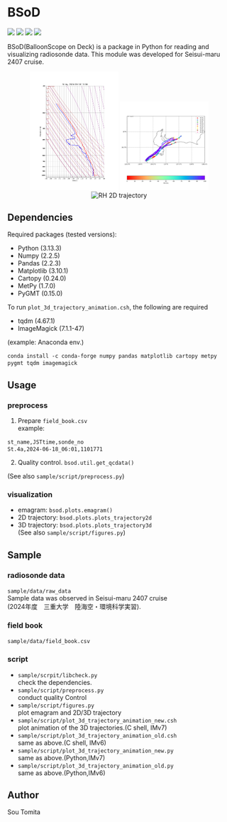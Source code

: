 # BSoD
<p>
<img src="https://img.shields.io/github/license/sotomita/bsod">
<img src="https://img.shields.io/github/languages/code-size/sotomita/bsod">
<img src="https://img.shields.io/github/downloads/sotomita/bsod/total">
<img src="https://img.shields.io/badge/-Python-gray.svg?logo=Python">
</p>
BSoD(BalloonScope on Deck) is a package in Python for reading and visualizing radiosonde data.  
This module was developed for Seisui-maru 2407 cruise.

<p align="center">
<img src="./fig/emagram.png" alt="emagram" width="200"/>
<img src="./fig/trj_2d_rh.png" alt="RH 2D trajectory" width="200"/><br>
<img src="./fig/trj_3d_animation_rh.gif" alt="RH 2D trajectory" width="400"/>
</p>

## Dependencies
Required packages (tested versions):
- Python (3.13.3)
- Numpy (2.2.5)
- Pandas (2.2.3)
- Matplotlib (3.10.1)
- Cartopy (0.24.0)
- MetPy (1.7.0)
- PyGMT (0.15.0)

To run ```plot_3d_trajectory_animation.csh```, the following are required
- tqdm (4.67.1)
- ImageMagick  (7.1.1-47)
  
(example: Anaconda env.)
```
conda install -c conda-forge numpy pandas matplotlib cartopy metpy pygmt tqdm imagemagick
```   
## Usage
### preprocess
1. Prepare ```field_book.csv```  
example:
```
st_name,JSTtime,sonde_no
St.4a,2024-06-18_06:01,1101771
```
2. Quality control.   ```bsod.util.get_qcdata()```  

(See also ```sample/script/preprocess.py```)
### visualization
- emagram: ```bsod.plots.emagram()```
- 2D trajectory: ```bsod.plots.plots_trajectory2d```
- 3D trajectory: ```bsod.plots.plots_trajectory3d```  
(See also ```sample/script/figures.py```)

## Sample
### radiosonde data  
```sample/data/raw_data```  
Sample data was observed in Seisui-maru 2407 cruise  
(2024年度　三重大学　陸海空・環境科学実習).  
### field book 
```sample/data/field_book.csv```   
### script
- ```sample/scrpit/libcheck.py```  
check the dependencies.    
- ```sample/script/preprocess.py```  
conduct quality Control
- ```sample/script/figures.py```  
plot emagram and 2D/3D trajectory
- ```sample/script/plot_3d_trajectory_animation_new.csh```  
plot animation of the 3D trajectories.(C shell, IMv7)
- ```sample/script/plot_3d_trajectory_animation_old.csh```  
same as above.(C shell, IMv6)   
- ```sample/script/plot_3d_trajectory_animation_new.py```   
same as above.(Python,IMv7)   
- ```sample/script/plot_3d_trajectory_animation_old.py```  
same as above.(Python,IMv6)   



## Author
Sou Tomita

